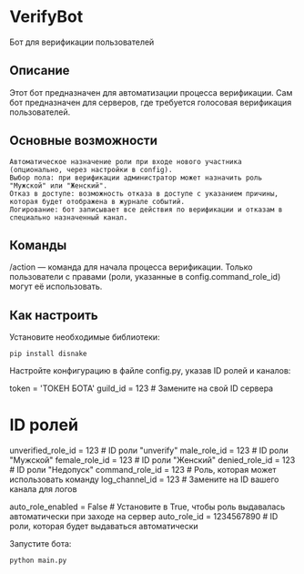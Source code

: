 # VerifyBot
Бот для верификации пользователей

## Описание

Этот бот предназначен для автоматизации процесса верификации. Сам бот предназначен для серверов, где требуется голосовая верификация пользователей.

## Основные возможности

    Автоматическое назначение роли при входе нового участника (опционально, через настройки в config).
    Выбор пола: при верификации администратор может назначить роль "Мужской" или "Женский".
    Отказ в доступе: возможность отказа в доступе с указанием причины, которая будет отображена в журнале событий.
    Логирование: бот записывает все действия по верификации и отказам в специально назначенный канал.
## Команды
/action — команда для начала процесса верификации. Только пользователи с правами (роли, указанные в config.command_role_id) могут её использовать.

## Как настроить
Установите необходимые библиотеки:
```
pip install disnake
```

Настройте конфигурацию в файле config.py, указав ID ролей и каналов:

token = 'ТОКЕН БОТА'
guild_id = 123  # Замените на свой ID сервера

# ID ролей
unverified_role_id = 123  # ID роли "unverify"
male_role_id = 123  # ID роли "Мужской"
female_role_id = 123  # ID роли "Женский"
denied_role_id = 123  # ID роли "Недопуск"
command_role_id = 123  # Роль, которая может использовать команду
log_channel_id = 123  # Замените на ID вашего канала для логов

auto_role_enabled = False  # Установите в True, чтобы роль выдавалась автоматически при заходе на сервер
auto_role_id = 1234567890  # ID роли, которая будет выдаваться автоматически

Запустите бота:
```
python main.py
